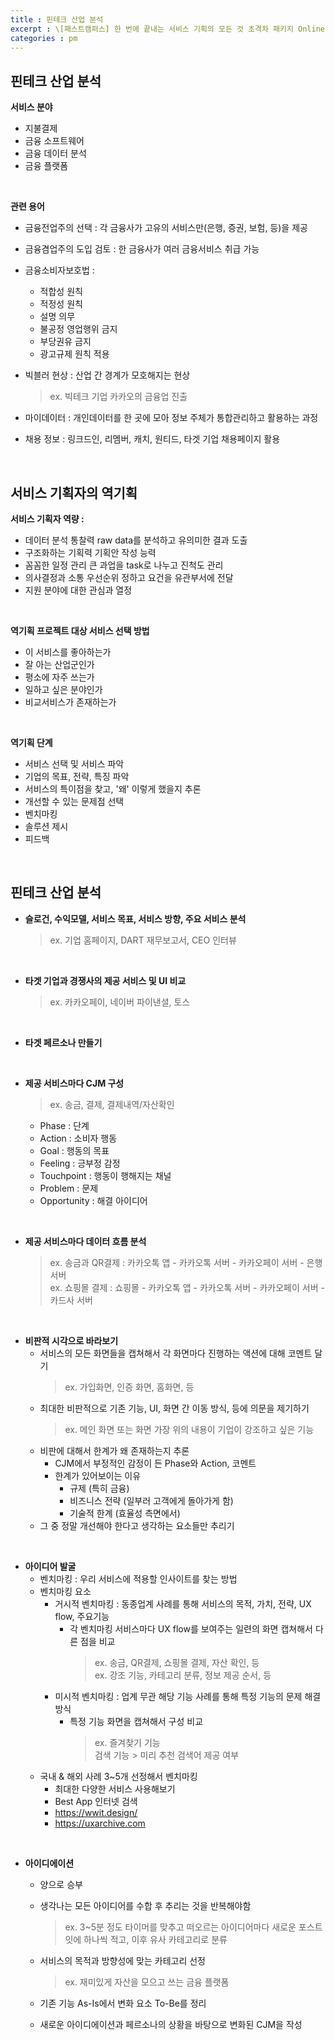 ```yaml
---
title : 핀테크 산업 분석
excerpt : \[패스트캠퍼스] 한 번에 끝내는 서비스 기획의 모든 것 초격차 패키지 Online
categories : pm
---
```


## 핀테크 산업 분석
**서비스 분야**
- 지불결제
- 금융 소프트웨어
- 금융 데이터 분석
- 금융 플랫폼

<br>

**관련 용어**
- 금융전업주의 선택 : 각 금융사가 고유의 서비스만(은행, 증권, 보험, 등)을 제공
- 금융겸업주의 도입 검토 : 한 금융사가 여러 금융서비스 취급 가능

- 금융소비자보호법 : 
  - 적합성 원칙
  - 적정성 원칙
  - 설명 의무
  - 불공정 영업행위 금지
  - 부당권유 금지
  - 광고규제 원칙 적용

- 빅블러 현상 : 산업 간 경계가 모호해지는 현상
  > ex. 빅테크 기업 카카오의 금융업 진출

- 마이데이터 : 개인데이터를 한 곳에 모아 정보 주체가 통합관리하고 활용하는 과정

- 채용 정보 : 링크드인, 리멤버, 캐치, 원티드, 타겟 기업 채용페이지 활용

<br>

## 서비스 기획자의 역기획
**서비스 기획자 역량 :**
- 데이터 분석 통찰력 raw data를 분석하고 유의미한 결과 도출
- 구조화하는 기획력 기획안 작성 능력
- 꼼꼼한 일정 관리 큰 과업을 task로 나누고 진척도 관리
- 의사결정과 소통 우선순위 정하고 요건을 유관부서에 전달
- 지원 분야에 대한 관심과 열정

<br>

**역기획 프로젝트 대상 서비스 선택 방법**
- 이 서비스를 좋아하는가
- 잘 아는 산업군인가
- 평소에 자주 쓰는가
- 일하고 싶은 분야인가
- 비교서비스가 존재하는가

<br>

**역기획 단계**
- 서비스 선택 및 서비스 파악
- 기업의 목표, 전략, 특징 파악
- 서비스의 특이점을 찾고, '왜' 이렇게 했을지 추론
- 개선할 수 있는 문제점 선택
- 벤치마킹
- 솔루션 제시
- 피드백

<br>

## 핀테크 산업 분석
- **슬로건, 수익모델, 서비스 목표, 서비스 방향, 주요 서비스 분석**
  > ex. 기업 홈페이지, DART 재무보고서, CEO 인터뷰

<br>

- **타겟 기업과 경쟁사의 제공 서비스 및 UI 비교**
  > ex. 카카오페이, 네이버 파이낸셜, 토스

<br>

- **타겟 페르소나 만들기**

<br>

- **제공 서비스마다 CJM 구성**
  > ex. 송금, 결제, 결제내역/자산확인
  - Phase : 단계
  - Action : 소비자 행동
  - Goal : 행동의 목표
  - Feeling : 긍부정 감정
  - Touchpoint : 행동이 행해지는 채널
  - Problem : 문제
  - Opportunity : 해결 아이디어

<br>

- **제공 서비스마다 데이터 흐름 분석**
  > ex. 송금과 QR결제 : 카카오톡 앱 - 카카오톡 서버 - 카카오페이 서버 - 은행 서버  
  > ex. 쇼핑몰 결제 : 쇼핑몰 - 카카오톡 앱 - 카카오톡 서버 - 카카오페이 서버 - 카드사 서버

<br>

- **비판적 시각으로 바라보기**
  - 서비스의 모든 화면들을 캡쳐해서 각 화면마다 진행하는 액션에 대해 코멘트 달기
    > ex. 가입화면, 인증 화면, 홈화면, 등
  - 최대한 비판적으로 기존 기능, UI, 화면 간 이동 방식, 등에 의문을 제기하기
    > ex. 메인 화면 또는 화면 가장 위의 내용이 기업이 강조하고 싶은 기능
  - 비판에 대해서 한계가 왜 존재하는지 추론
    - CJM에서 부정적인 감정이 든 Phase와 Action, 코멘트
    - 한계가 있어보이는 이유
      - 규제 (특히 금융)
      - 비즈니스 전략 (일부러 고객에게 돌아가게 함)
      - 기술적 한계 (효율성 측면에서)
  - 그 중 정말 개선해야 한다고 생각하는 요소들만 추리기

<br>

- **아이디어 발굴**
  - 벤치마킹 : 우리 서비스에 적용할 인사이트를 찾는 방법
  - 벤치마킹 요소
    - 거시적 벤치마킹 : 동종업계 사례를 통해 서비스의 목적, 가치, 전략, UX flow, 주요기능
      - 각 벤치마킹 서비스마다 UX flow를 보여주는 일련의 화면 캡쳐해서 다른 점을 비교
        > ex. 송금, QR결제, 쇼핑몰 결제, 자산 확인, 등  
        > ex. 강조 기능, 카테고리 분류, 정보 제공 순서, 등
    - 미시적 벤치마킹 : 업계 무관 해당 기능 사례를 통해 특정 기능의 문제 해결 방식
      - 특정 기능 화면을 캡쳐해서 구성 비교
        > ex. 즐겨찾기 기능  
          검색 기능 > 미리 추천 검색어 제공 여부
  - 국내 & 해외 사례 3~5개 선정해서 벤치마킹
    - 최대한 다양한 서비스 사용해보기  
    - Best App 인터넷 검색  
    - <https://wwit.design/>  
    - <https://uxarchive.com>

<br>

- **아이디에이션**
  - 양으로 승부
  - 생각나는 모든 아이디어를 수합 후 추리는 것을 반복해야함
    > ex. 3~5분 정도 타이머를 맞추고 떠오르는 아이디어마다 새로운 포스트잇에 하나씩 적고, 이후 유사 카테고리로 분류
  - 서비스의 목적과 방향성에 맞는 카테고리 선정
    > ex. 재미있게 자산을 모으고 쓰는 금융 플랫폼

  - 기존 기능 As-Is에서 변화 요소 To-Be를 정리
  - 새로운 아이디에이션과 페르소나의 상황을 바탕으로 변화된 CJM을 작성

<br>